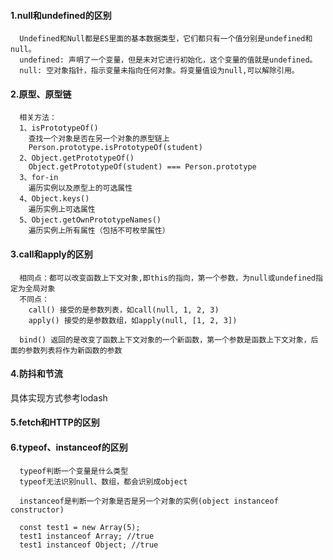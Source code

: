 <!--
 * @Author: your name
 * @Date: 2021-02-23 23:33:02
 * @LastEditTime: 2021-03-14 19:18:18
 * @LastEditors: Please set LastEditors
 * @Description: In User Settings Edit
 * @FilePath: /Front-End-Notebook/js.md
-->
#### 1.null和undefined的区别
```
  Undefined和Null都是ES里面的基本数据类型，它们都只有一个值分别是undefined和null。
  undefined: 声明了一个变量，但是未对它进行初始化，这个变量的值就是undefined。
  null: 空对象指针，指示变量未指向任何对象。将变量值设为null,可以解除引用。
```

#### 2.原型、原型链
```
  相关方法：
  1、isPrototypeOf() 
    查找一个对象是否在另一个对象的原型链上
    Person.prototype.isPrototypeOf(student)
  2、Object.getPrototypeOf()
    Object.getPrototypeOf(student) === Person.prototype
  3、for-in
    遍历实例以及原型上的可选属性
  4、Object.keys()
    遍历实例上可选属性
  5、Object.getOwnPrototypeNames()
    遍历实例上所有属性（包括不可枚举属性）
```

#### 3.call和apply的区别
```
  相同点：都可以改变函数上下文对象,即this的指向，第一个参数，为null或undefined指定为全局对象
  不同点：
    call() 接受的是参数列表，如call(null, 1, 2, 3) 
    apply() 接受的是参数数组，如apply(null, [1, 2, 3])

  bind() 返回的是改变了函数上下文对象的一个新函数，第一个参数是函数上下文对象，后面的参数列表将作为新函数的参数
```

#### 4.防抖和节流
具体实现方式参考lodash

#### 5.fetch和HTTP的区别

#### 6.typeof、instanceof的区别
```
  typeof判断一个变量是什么类型
  typeof无法识别null、数组，都会识别成object

  instanceof是判断一个对象是否是另一个对象的实例(object instanceof constructor)
  
  const test1 = new Array(5);
  test1 instanceof Array; //true
  test1 instanceof Object; //true

```
